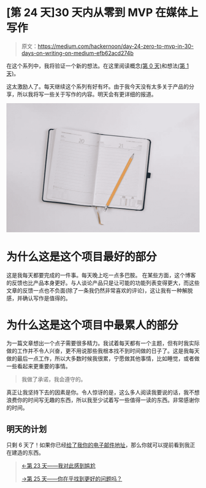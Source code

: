 # [第 24 天]30 天内从零到 MVP 在媒体上写作

> 原文：<https://medium.com/hackernoon/day-24-zero-to-mvp-in-30-days-on-writing-on-medium-efb62acd274b>

在这个系列中，我将验证一个新的想法。在这里阅读概念[(第 0 天)](/@EmilBruckner/day-0-zero-to-mvp-in-30-days-what-its-all-about-c39215a531f7)和想法[(第 1 天)](https://hackernoon.com/day-1-zero-to-mvp-in-30-days-idea-plan-69db96f62b3f)。

这太激励人了。每天继续这个系列有好有坏。由于我今天没有太多关于产品的分享，所以我将写一些关于写作的内容。明天会有更详细的报道。

![](img/e8d7d3c15651c30fee6f9368a3d62ebf.png)

# 为什么这是这个项目最好的部分

这是我每天都要完成的一件事。每天晚上吃一点多巴胺。
在某些方面，这个博客的反馈也比产品本身更好。与人谈论产品只是让可能的功能列表变得更大，而这些文章的反馈一点也不负面(除了一条我仍然非常喜欢的评论)，这让我有一种解脱感，并确认写作是值得的。

# 为什么这是这个项目中最累人的部分

为一篇文章想出一个点子需要很多精力。我试着每天都有一个主题，但有时我实际做的工作并不令人兴奋，更不用说那些我根本找不到时间做的日子了。这是我每天做的最后一点工作，所以大多数时候我很累，宁愿做其他事情，比如睡觉，或者做一些看起来更重要的事情。

> 我做了承诺，我会遵守的。

真正让我坚持下去的因素是你。令人惊讶的是，这么多人阅读我要说的话，我不想浪费你的时间写无趣的东西，所以我至少试着写一些值得一读的东西。非常感谢你的时间。

## 明天的计划

只剩 6 天了！如果你已经[给了我你的电子邮件地址](https://findbetterquestions.com/)，那么你就可以提前看到我正在建造的东西。

> [←第 23 天——我对此感到尴尬](https://hackernoon.com/day-23-zero-to-mvp-in-30-days-minimum-viable-service-9b4b8920a77a)
> 
> [→第 25 天——你在乎找到更好的问题吗？](/@EmilBruckner/day-25-zero-to-mvp-in-30-days-do-you-care-about-finding-better-questions-7f10566b446b)